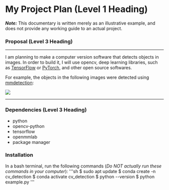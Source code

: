 # My Project Plan (Level 1 Heading)
***Note:*** This documentary is written merely as an illustrative example, and does not provide any working guide to an actual project.

### Proposal (Level 3 Heading)
---
I am planning to make a computer version software that detects objects in images.
In order to build it, I will use opencv, deep learning libraries, such as [TensorFlow](https://www.tensorflow.org/) or [PyTorch](https://pytorch.org/), and other open source softwares.

For example, the objects in the following images were detected using [mmdetection](https://github.com/open-mmlab/mmdetection):

![](https://user-images.githubusercontent.com/12907710/137271636-56ba1cd2-b110-4812-8221-b4c120320aa9.png)

---
### Dependencies (Level 3 Heading)
- python
- opencv-python
- tensorflow
- openmmlab
- package manager

### Installation
In a bash terminal, run the following commands (*Do NOT actually run these commands in your computer*):
'''sh
$ sudo apt update
$ conda create -n cv_detection
$ conda activate cv_detection
$ python --version
$ python example.py
'''
